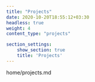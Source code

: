 ```yaml
---
title: "Projects"
date: 2020-10-20T18:55:12+03:30
headless: true
weight: 4
content_type: "projects"

section_settings:
    show_section: true
    title: 'Projects'
---
```


home/projects.md